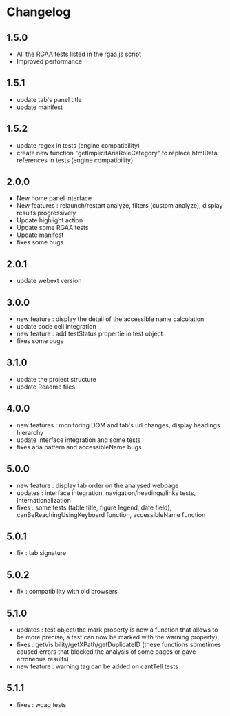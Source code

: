 # Changelog

## 1.5.0

- All the RGAA tests listed in the rgaa.js script
- Improved performance

## 1.5.1

- update tab's panel title
- update manifest

## 1.5.2

- update regex in tests (engine compatibility)
- create new function "getImplicitAriaRoleCategory" to replace htmlData references in tests (engine compatibility)

## 2.0.0

- New home panel interface
- New features : relaunch/restart analyze, filters (custom analyze), display results progressively
- Update highlight action
- Update some RGAA tests
- Update manifest 
- fixes some bugs

## 2.0.1
- update webext version

## 3.0.0
- new feature : display the detail of the accessible name calculation
- update code cell integration
- new feature : add testStatus propertie in test object
- fixes some bugs

## 3.1.0
- update the project structure
- update Readme files

## 4.0.0
- new features : monitoring DOM and tab's url changes, display headings hierarchy
- update interface integration and some tests
- fixes aria pattern and accessibleName bugs

## 5.0.0
- new feature : display tab order on the analysed webpage
- updates : interface integration, navigation/headings/links tests, internationalization
- fixes : some tests (table title, figure legend, date field), canBeReachingUsingKeyboard function, accessibleName function

## 5.0.1
- fix : tab signature

## 5.0.2
- fix : compatibility with old browsers
## 5.1.0
- updates : test object(the mark property is now a function that allows to be more precise, a test can now be marked with the warning property), 
- fixes : getVisibility/getXPath/getDuplicateID (these functions sometimes caused errors that blocked the analysis of some pages or gave erroneous results)
- new feature : warning tag can be added on cantTell tests

## 5.1.1
- fixes : wcag tests